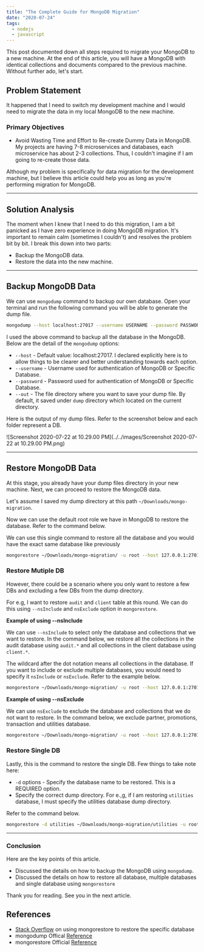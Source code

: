 ```yaml
---
title: "The Complete Guide for MongoDB Migration"
date: "2020-07-24"
tags:
  - nodejs
  - javascript
---
```


This post documented down all steps required to migrate your MongoDB to a new machine. At the end of this article, you will have a MongoDB with identical collections and documents compared to the previous machine. Without further ado, let's start.

## Problem Statement

It happened that I need to switch my development machine and I would need to migrate the data in my local MongoDB to the new machine. 

### Primary Objectives

- Avoid Wasting Time and Effort to Re-create Dummy Data in MongoDB. My projects are having 7-8 microservices and databases, each microservice has about 2-3 collections. Thus, I couldn't imagine if I am going to re-create those data.

Although my problem is specifically for data migration for the development machine, but I believe this article could help you as long as you're performing migration for MongoDB.

------

## Solution Analysis

The moment when I knew that I need to do this migration, I am a bit panicked as I have zero experience in doing MongoDB migration. It's important to remain calm (sometimes I couldn't) and resolves the problem bit by bit. I break this down into two parts:

- Backup the MongoDB data.
- Restore the data into the new machine.

------

## Backup MongoDB Data

We can use `mongodump` command to backup our own database. Open your terminal and run the following command you will be able to generate the dump file.

```bash
mongodump --host localhost:27017 --username USERNAME --password PASSWORD --authenticationDatabase admin --out  ~/Desktop/mongo-migration
```

I used the above command to backup all the database in the MongoDB. Below are the detail of the `mongodump` options:

- `--host` - Default value: localhost:27017. I declared explicitly here is to allow things to be clearer and better understanding towards each option.
- `--username` - Username used for authentication of MongoDB or Specific Database.
- `--password` - Password used for authentication of MongoDB or Specific Database.
- `--out` - The file directory where you want to save your dump file. By default, it saved under `dump` directory which located on the current directory.

Here is the output of my dump files. Refer to the screenshot below and each folder represent a DB.

![Screenshot 2020-07-22 at 10.29.00 PM](../../images/Screenshot 2020-07-22 at 10.29.00 PM.png)

------

## Restore MongoDB Data

At this stage, you already have your dump files directory in your new machine. Next, we can proceed to restore the MongoDB data.

Let's assume I saved my dump directory at this path `~/Downloads/mongo-migration`.

Now we can use the default root role we have in MongoDB to restore the database. Refer to the command below.

We can use this single command to restore all the database and you would have the exact same database like previously

```bash
mongorestore ~/Downloads/mongo-migration/ -u root --host 127.0.0.1:27017 --authenticationDatabase admin
```

### Restore Mutiple DB 

However, there could be a scenario where you only want to restore a few DBs and excluding a few DBs from the dump directory. 

For e.g, I want to restore `audit` and `client` table at this round. We can do this using `--nsInclude` and `nsExclude` option in `mongorestore`.

**Example of using --nsInclude**

We can use `--nsInclude` to select only the database and collections that we want to restore. In the command below, we restore all the collections in the audit database using `audit.*` and all collections in the client database using `client.*`.

The wildcard after the dot notation means all collections in the database. If you want to include or exclude multiple databases, you would need to specify it `nsInclude` or `nsExclude`. Refer to the example below.

```bash
mongorestore ~/Downloads/mongo-migration/ -u root --host 127.0.0.1:27017 --authenticationDatabase admin --nsInclude="audit.*" --nsInclude="client.*"
```

**Example of using --nsExclude**

We can use `nsExclude` to exclude the database and collections that we do not want to restore. In the command below, we exclude partner, promotions, transaction and utilities database.

```bash
mongorestore ~/Downloads/mongo-migration/ -u root --host 127.0.0.1:27017 --authenticationDatabase admin --nsExclude="partner.*" --nsExclude="promotions.*" --nsExclude="transaction.*" --nsExclude="utilities.*"
```

### Restore Single DB

Lastly, this is the command to restore the single DB. Few things to take note here:

- `-d` options - Specify the database name to be restored. This is a REQUIRED option.
- Specify the correct dump directory. For e.,g, if I am restoring `utilities` database, I must specify the utilities database dump directory.

Refer to the command below.

```bash
mongorestore -d utilities ~/Downloads/mongo-migration/utilities -u root --host 127.0.0.1:27017 --authenticationDatabase admin
```

------

### Conclusion

Here are the key points of this article.

- Discussed the details on how to backup the MongoDB using `mongodump`.
- Discussed the details on how to restore all database, multiple databases and single database using `mongorestore`

Thank you for reading. See you in the next article.

## References

- [Stack Overflow](https://dba.stackexchange.com/questions/113017/how-restore-a-specific-database-from-backup-using-mongorestore-command) on using mongorestore to restore the specific database
- mongodump Offical [Reference](https://docs.mongodb.com/manual/reference/program/mongodump/)
- mongorestore Official [Reference](https://docs.mongodb.com/manual/reference/program/mongorestore/)